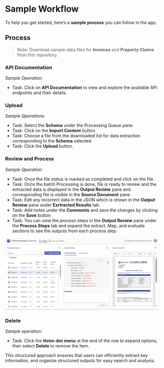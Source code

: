 
# Sample Workflow

To help you get started, here’s a **sample process** you can follow in the app.

## **Process**

> Note: Download sample data files for **Invoices** and **Property Claims** from this repository.

### **API Documentation**

_Sample Operation:_

- Task: Click on **API Documentation** to view and explore the available API endpoints and their details.

### **Upload**

_Sample Qperations:_

- Task: Select the **Schema** under the Processing Queue pane.
- Task: Click on the **Import Content** button.
- Task: Choose a file from the downloaded list for data extraction corresponding to the **Schema** selected.
- Task: Click the **Upload** button.

### **Review and Process**

_Sample Qperation:_

- Task: Once the file status is marked as completed and click on the file.
- Task: Once the batch Processing is done, file is ready to review and the extracted data is displayed in the **Output Review** pane and corresponding file is visible in the **Source Document** pane.
- Task: Edit any incorrect data in the JSON which is shown in the **Output Review** pane under **Exrtracted Results** tab.
- Task: Add notes under the **Comments** and save the changes by clicking on the **Save** button
- Task: You can view the process steps in the **Output Review** pane under the **Process Steps** tab and expand the extract, Map, and evaluate sections to see the outputs from each process step.

 ![Application](images/sampleworkflow1.png)
  
### **Delete**

_Sample operation:_

- Task: Click the **three-dot menu** at the end of the row to expand options, then select **Delete** to remove the item.
  
This structured approach ensures that users can efficiently extract key information, and organize structured outputs for easy search and analysis.
